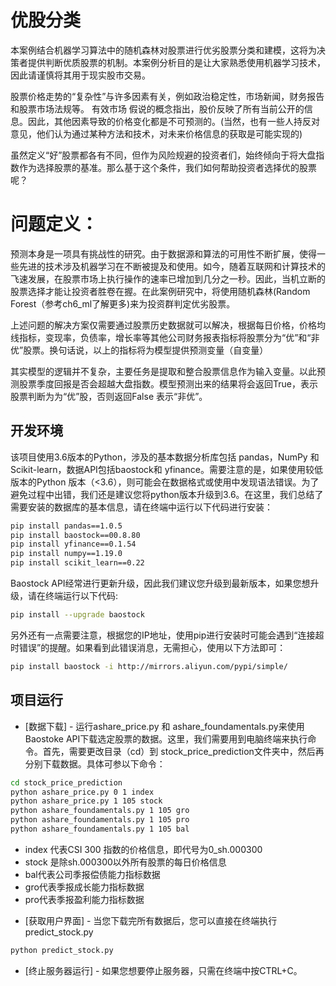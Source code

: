 # 优股分类
本案例结合机器学习算法中的随机森林对股票进行优劣股票分类和建模，这将为决策者提供判断优质股票的机制。本案例分析目的是让大家熟悉使用机器学习技术，因此请谨慎将其用于现实股市交易。

股票价格走势的“复杂性”与许多因素有关，例如政治稳定性，市场新闻，财务报告和股票市场法规等。 有效市场 假说的概念指出，股价反映了所有当前公开的信息。因此，其他因素导致的价格变化都是不可预测的。(当然，也有一些人持反对意见，他们认为通过某种方法和技术，对未来价格信息的获取是可能实现的)

虽然定义“好”股票都各有不同，但作为风险规避的投资者们，始终倾向于将大盘指数作为选择股票的基准。那么基于这个条件，我们如何帮助投资者选择优的股票呢？

# 问题定义：
预测本身是一项具有挑战性的研究。由于数据源和算法的可用性不断扩展，使得一些先进的技术涉及机器学习在不断被提及和使用。如今，随着互联网和计算技术的飞速发展，在股票市场上执行操作的速率已增加到几分之一秒。因此，当机立断的股票选择才能让投资者胜卷在握。在此案例研究中，将使用随机森林(Random Forest（参考ch6_ml了解更多)来为投资群判定优劣股票。

上述问题的解决方案仅需要通过股票历史数据就可以解决，根据每日价格，价格均线指标，变现率，负债率，增长率等其他公司财务报表指标将股票分为“优”和“非优”股票。换句话说，以上的指标将为模型提供预测变量（自变量）

其实模型的逻辑并不复杂，主要任务是提取和整合股票信息作为输入变量。以此预测股票季度回报是否会超越大盘指数。模型预测出来的结果将会返回True，表示股票判断为为“优”股，否则返回False 表示“非优”。

## 开发环境
 该项目使用3.6版本的Python，涉及的基本数据分析库包括 pandas，NumPy 和 Scikit-learn，数据API包括baostock和 yfinance。需要注意的是，如果使用较低版本的Python 版本（<3.6），则可能会在数据格式或使用中发现语法错误。为了避免过程中出错，我们还是建议您将python版本升级到3.6。在这里，我们总结了需要安装的数据库的基本信息，请在终端中运行以下代码进行安装：

```sh
pip install pandas==1.0.5
pip install baostock==00.8.80
pip install yfinance==0.1.54
pip install numpy==1.19.0
pip install scikit_learn==0.22
```
Baostock API经常进行更新升级，因此我们建议您升级到最新版本，如果您想升级，请在终端运行以下代码:
```sh
pip install --upgrade baostock
```

另外还有一点需要注意，根据您的IP地址，使用pip进行安装时可能会遇到“连接超时错误”的提醒。如果看到此错误消息，无需担心，使用以下方法即可：
```sh
pip install baostock -i http://mirrors.aliyun.com/pypi/simple/
```

## 项目运行
*  [数据下载] -  运行ashare_price.py 和 ashare_foundamentals.py来使用Baostoke API下载选定股票的数据。这里，我们需要用到电脑终端来执行命令。首先，需要更改目录（cd）到 stock_price_prediction文件夹中，然后再分别下载数据。具体可参以下命令：
```sh
cd stock_price_prediction
python ashare_price.py 0 1 index
python ashare_price.py 1 105 stock
python ashare_foundamentals.py 1 105 gro
python ashare_foundamentals.py 1 105 pro
python ashare_foundamentals.py 1 105 bal
```
- index 代表CSI 300 指数的价格信息，即代号为0_sh.000300
- stock 是除sh.000300以外所有股票的每日价格信息
- bal代表公司季报偿债能力指标数据
- gro代表季报成长能力指标数据
- pro代表季报盈利能力指标数据

* [获取用户界面] - 当您下载完所有数据后，您可以直接在终端执行predict_stock.py
```sh
python predict_stock.py
```
* [终止服务器运行] - 如果您想要停止服务器，只需在终端中按CTRL+C。